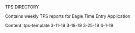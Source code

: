 TPS DIRECTORY

Contains weekly TPS reports for Eagle Time Entry Application

Content:
	tps-template
	3-11-19
	3-18-19
	3-25-19
	4-1-19
